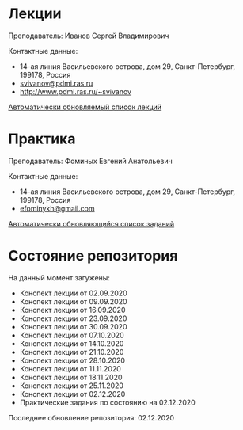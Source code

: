 # Лекции

Преподаватель: Иванов Сергей Владимирович

Контактные данные:
+ 14-ая линия Васильевского острова, дом 29, Санкт-Петербург, 199178, Россия
+ svivanov@pdmi.ras.ru
+ http://www.pdmi.ras.ru/~svivanov

[Автоматически обновляемый список лекций](http://www.pdmi.ras.ru/~svivanov/uni/uni.html)

# Практика

Преподаватель: Фоминых Евгений Анатольевич

Контактные данные:
+ 14-ая линия Васильевского острова, дом 29, Санкт-Петербург, 199178, Россия
+ efominykh@gmail.com

[Автоматически обновляющийся список заданий](http://mathcenter.spb.ru/nikaan/2020/topology3.pdf)

# Состояние репозитория

На данный момент загужены:
+ Конспект лекции от 02.09.2020
+ Конспект лекции от 09.09.2020
+ Конспект лекции от 16.09.2020
+ Конспект лекции от 23.09.2020
+ Конспект лекции от 30.09.2020
+ Конспект лекции от 07.10.2020
+ Конспект лекции от 14.10.2020
+ Конспект лекции от 21.10.2020
+ Конспект лекции от 28.10.2020
+ Конспект лекции от 11.11.2020
+ Конспект лекции от 18.11.2020
+ Конспект лекции от 25.11.2020
+ Конспект лекции от 02.12.2020
+ Практические задания по состоянию на 02.12.2020

Последнее обновление репозитория: 02.12.2020

